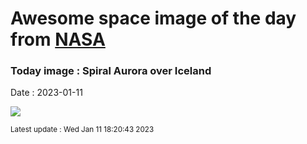 
# Awesome space image of the day from [NASA](https://api.nasa.gov/)

### Today image : Spiral Aurora over Iceland
Date : 2023-01-11

![](https://apod.nasa.gov/apod/image/2301/RockyArchAurora_Pellegrini_960.jpg)

<small>Latest update : Wed Jan 11 18:20:43 2023</small>
        